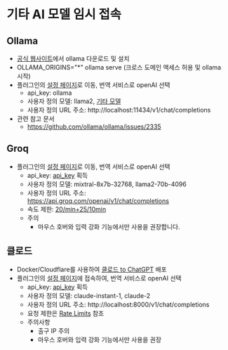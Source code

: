 # 기타 AI 모델 임시 접속

## Ollama

- [공식 웹사이트](https://ollama.com/)에서 ollama 다운로드 및 설치
- OLLAMA_ORIGINS="\*" ollama serve (크로스 도메인 액세스 허용 및 ollama 시작)
- 플러그인의 [설정 페이지](https://dash.immersivetranslate.com/#general)로 이동, 번역 서비스로 openAI 선택
  - api_key: ollama
  - 사용자 정의 모델: llama2, [기타 모델](https://ollama.com/library)
  - 사용자 정의 URL 주소: http://localhost:11434/v1/chat/completions
- 관련 참고 문서
  - https://github.com/ollama/ollama/issues/2335

## Groq

- 플러그인의 [설정 페이지](https://dash.immersivetranslate.com/#general)로 이동, 번역 서비스로 openAI 선택
  - api_key: [api_key](https://console.groq.com/keys) 획득
  - 사용자 정의 모델: mixtral-8x7b-32768, llama2-70b-4096
  - 사용자 정의 URL 주소: https://api.groq.com/openai/v1/chat/completions
  - 속도 제한: [20/min+25/10min](https://console.groq.com/docs/rate-limits)
  - 주의
    - 마우스 호버와 입력 강화 기능에서만 사용을 권장합니다.

## 클로드

- Docker/Cloudflare를 사용하여 [클로드 to ChatGPT](https://github.com/jtsang4/claude-to-chatgpt) 배포
- 플러그인의 [설정 페이지](https://dash.immersivetranslate.com/#general)에 접속하여, 번역 서비스로 openAI 선택
  - api_key: [api_key](https://www.nightfall.ai/ai-security-101/anthropic-claude-api-key) 획득
  - 사용자 정의 모델: claude-instant-1, claude-2
  - 사용자 정의 URL 주소: http://localhost:8000/v1/chat/completions
  - 요청 제한은 [Rate Limits](https://docs.anthropic.com/claude/reference/rate-limits) 참조
  - 주의사항
    - 출구 IP 주의
    - 마우스 호버와 입력 강화 기능에서만 사용을 권장
